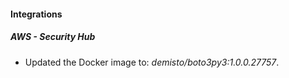 #### Integrations
##### AWS - Security Hub
- Updated the Docker image to: *demisto/boto3py3:1.0.0.27757*.
